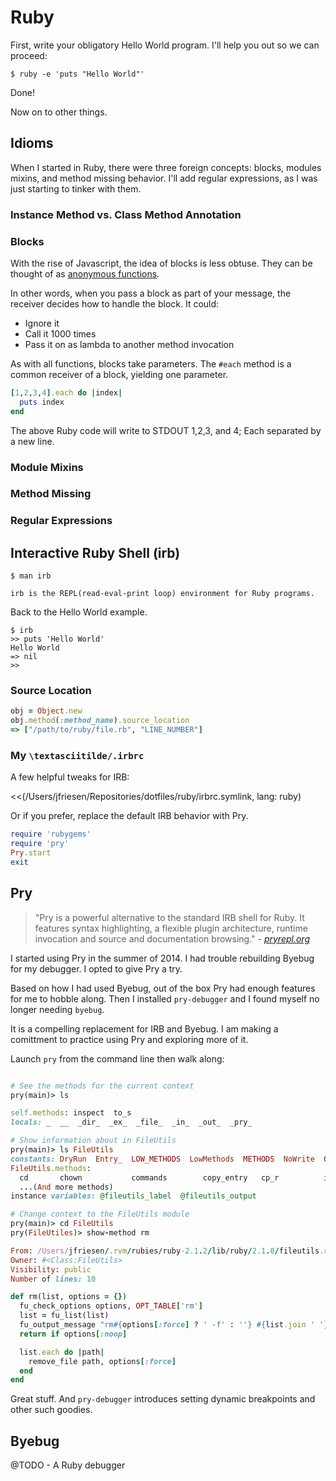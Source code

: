 # Ruby

First, write your obligatory Hello World program.
I'll help you out so we can proceed:

```console
$ ruby -e 'puts "Hello World"'
```

Done!

Now on to other things.

## Idioms

When I started in Ruby, there were three foreign concepts: blocks, modules mixins, and method missing behavior.
I'll add regular expressions, as I was just starting to tinker with them.

### Instance Method vs. Class Method Annotation

### Blocks

With the rise of Javascript, the idea of blocks is less obtuse.
They can be thought of as [anonymous functions](http://en.wikipedia.org/wiki/Anonymous_function).

In other words, when you pass a block as part of your message, the receiver decides how to handle the block.
It could:

* Ignore it
* Call it 1000 times
* Pass it on as lambda to another method invocation

As with all functions, blocks take parameters.
The `#each` method is a common receiver of a block, yielding one parameter.

```ruby
[1,2,3,4].each do |index|
  puts index
end
```

The above Ruby code will write to STDOUT 1,2,3, and 4; Each separated by a new line.

### Module Mixins

### Method Missing

### Regular Expressions

## Interactive Ruby Shell (irb)

```console
$ man irb

irb is the REPL(read-eval-print loop) environment for Ruby programs.
```

Back to the Hello World example.

```console
$ irb
>> puts 'Hello World'
Hello World
=> nil
>>
```

### Source Location

```ruby
obj = Object.new
obj.method(:method_name).source_location
=> ["/path/to/ruby/file.rb", "LINE_NUMBER"]
```

### My `\textasciitilde/.irbrc`

A few helpful tweaks for IRB:

<<(/Users/jfriesen/Repositories/dotfiles/ruby/irbrc.symlink, lang: ruby)

Or if you prefer, replace the default IRB behavior with Pry.

```ruby
require 'rubygems'
require 'pry'
Pry.start
exit
```

## Pry

> "Pry is a powerful alternative to the standard IRB shell for Ruby.
> It features syntax highlighting, a flexible plugin architecture, runtime invocation and source and documentation browsing." - *[pryrepl.org](http://pryrepl.org/)*

I started using Pry in the summer of 2014.
I had trouble rebuilding Byebug for my debugger.
I opted to give Pry a try.

Based on how I had used Byebug, out of the box Pry had enough features for me to hobble along.
Then I installed `pry-debugger` and I found myself no longer needing `byebug`.

It is a compelling replacement for IRB and Byebug.
I am making a comittment to practice using Pry and exploring more of it.

Launch `pry` from the command line then walk along:

```ruby

# See the methods for the current context
pry(main)> ls

self.methods: inspect  to_s
locals: _  __  _dir_  _ex_  _file_  _in_  _out_  _pry_

# Show information about in FileUtils
pry(main)> ls FileUtils
constants: DryRun  Entry_  LOW_METHODS  LowMethods  METHODS  NoWrite  OPT_TABLE  StreamUtils_  Verbose
FileUtils.methods:
  cd       chown           commands        copy_entry   cp_r          install
  ...(And more methods)
instance variables: @fileutils_label  @fileutils_output

# Change context to the FileUtils module
pry(main)> cd FileUtils
pry(FileUtiles)> show-method rm

From: /Users/jfriesen/.rvm/rubies/ruby-2.1.2/lib/ruby/2.1.0/fileutils.rb @ line 562:
Owner: #<Class:FileUtils>
Visibility: public
Number of lines: 10

def rm(list, options = {})
  fu_check_options options, OPT_TABLE['rm']
  list = fu_list(list)
  fu_output_message "rm#{options[:force] ? ' -f' : ''} #{list.join ' '}" if options[:verbose]
  return if options[:noop]

  list.each do |path|
    remove_file path, options[:force]
  end
end
```

Great stuff. And `pry-debugger` introduces setting dynamic breakpoints and other such goodies.

## Byebug

@TODO - A Ruby debugger
